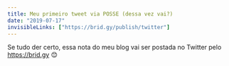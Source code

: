 ```yaml
---
title: Meu primeiro tweet via POSSE (dessa vez vai?)
date: "2019-07-17"
invisibleLinks: ["https://brid.gy/publish/twitter"]
---
```


Se tudo der certo, essa nota do meu blog vai ser postada no Twitter pelo https://brid.gy 😊
